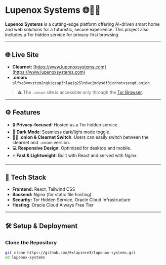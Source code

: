 # Lupenox Systems 🌐🕵️‍♂️

**Lupenox Systems** is a cutting-edge platform offering AI-driven smart home and web solutions for a futuristic, secure experience. This project also includes a Tor hidden service for privacy-first browsing.

---

## 🌐 Live Site

- **Clearnet:** [https://www.lupenoxsystems.com](https://www.lupenoxsystems.com)  
- **.onion:** `plfxe3vmvztzm2ngkiqzup3hlaqig25ln6wc2mdysdf3jcnhotvsanqd.onion`

> ⚠️ The `.onion` site is accessible only through the [Tor Browser](https://www.torproject.org/).

---

## ⚙️ Features

- 🔒 **Privacy-focused**: Hosted as a Tor hidden service.  
- 🌙 **Dark Mode**: Seamless dark/light mode toggle.  
- 🕵️‍♂️ **.onion & Clearnet Switch**: Users can easily switch between the clearnet and `.onion` version.  
- 💻 **Responsive Design**: Optimized for desktop and mobile.  
- ⚡ **Fast & Lightweight**: Built with React and served with Nginx.

---

## 🚀 Tech Stack

- **Frontend:** React, Tailwind CSS  
- **Backend:** Nginx (for static file hosting)  
- **Security:** Tor Hidden Service, Oracle Cloud Infrastructure  
- **Hosting:** Oracle Cloud Always Free Tier  

---

## 🛠️ Setup & Deployment

### Clone the Repository  
```bash
git clone https://github.com/0xlapiere3/lupenox-systems.git
cd lupenox-systems
